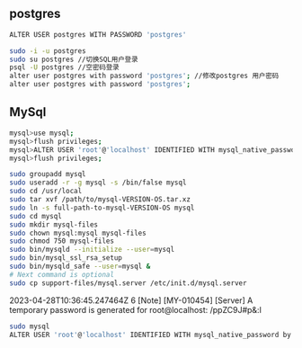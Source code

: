 ## postgres
```bash
ALTER USER postgres WITH PASSWORD 'postgres'

sudo -i -u postgres
sudo su postgres //切换SQL用户登录
psql -U postgres //空密码登录
alter user postgres with password 'postgres'; //修改postgres 用户密码
alter user postgres with password 'postgres';
```
## MySql

```bash
mysql>use mysql;
mysql>flush privileges;
mysql>ALTER USER 'root'@'localhost' IDENTIFIED WITH mysql_native_password BY 'yangele@root';
mysql>flush privileges;
```


```bash
sudo groupadd mysql
sudo useradd -r -g mysql -s /bin/false mysql
sudo cd /usr/local
sudo tar xvf /path/to/mysql-VERSION-OS.tar.xz
sudo ln -s full-path-to-mysql-VERSION-OS mysql
sudo cd mysql
sudo mkdir mysql-files
sudo chown mysql:mysql mysql-files
sudo chmod 750 mysql-files
sudo bin/mysqld --initialize --user=mysql
sudo bin/mysql_ssl_rsa_setup
sudo bin/mysqld_safe --user=mysql &
# Next command is optional
sudo cp support-files/mysql.server /etc/init.d/mysql.server
```
2023-04-28T10:36:45.247464Z 6 [Note] [MY-010454] [Server] A temporary password is generated for root@localhost: /ppZC9J#p&:l

```bash
sudo mysql
ALTER USER 'root'@'localhost' IDENTIFIED WITH mysql_native_password by 'root';



